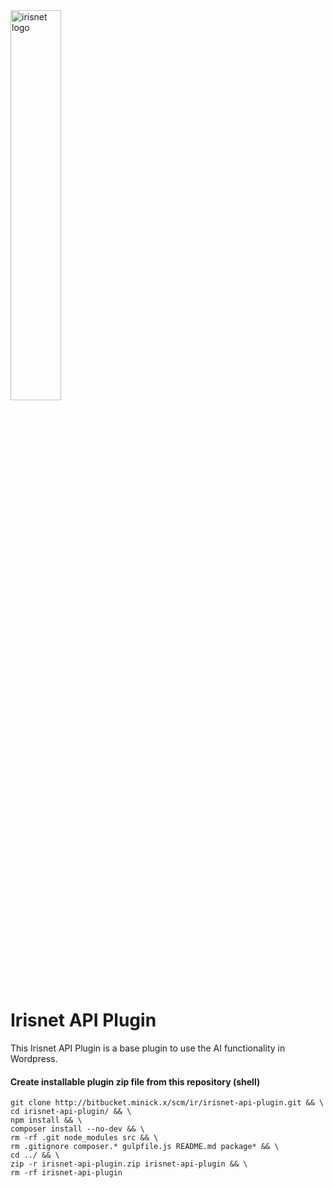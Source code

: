 <img alt="irisnet logo" src="https://www.irisnet.de/wp-content/uploads/2020/04/irisnet_logo.svg" width="40%">

# Irisnet API Plugin

This Irisnet API Plugin is a base plugin to use the AI functionality in Wordpress.


#### Create installable plugin zip file from this repository (shell) 

```shell script
git clone http://bitbucket.minick.x/scm/ir/irisnet-api-plugin.git && \
cd irisnet-api-plugin/ && \
npm install && \
composer install --no-dev && \
rm -rf .git node_modules src && \
rm .gitignore composer.* gulpfile.js README.md package* && \
cd ../ && \
zip -r irisnet-api-plugin.zip irisnet-api-plugin && \
rm -rf irisnet-api-plugin
```